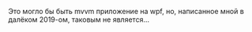 Это могло бы быть mvvm приложение на wpf, но, написанное мной в далёком 2019-ом, таковым не является...
